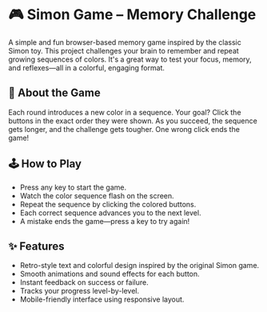 # 🎮 Simon Game – Memory Challenge

A simple and fun browser-based memory game inspired by the classic Simon toy. This project challenges your brain to remember and repeat growing sequences of colors. It's a great way to test your focus, memory, and reflexes—all in a colorful, engaging format.

## 🧠 About the Game

Each round introduces a new color in a sequence. Your goal? Click the buttons in the exact order they were shown. As you succeed, the sequence gets longer, and the challenge gets tougher. One wrong click ends the game!

## 🕹️ How to Play

- Press any key to start the game.  
- Watch the color sequence flash on the screen.  
- Repeat the sequence by clicking the colored buttons.  
- Each correct sequence advances you to the next level.  
- A mistake ends the game—press a key to try again!

## ✨ Features

- Retro-style text and colorful design inspired by the original Simon game.  
- Smooth animations and sound effects for each button.  
- Instant feedback on success or failure.  
- Tracks your progress level-by-level.  
- Mobile-friendly interface using responsive layout.
